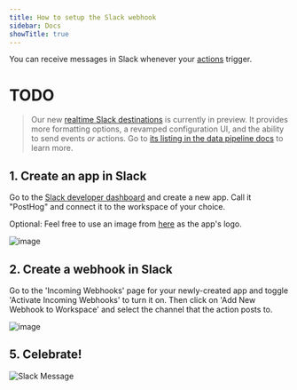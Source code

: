 ```yaml
---
title: How to setup the Slack webhook
sidebar: Docs
showTitle: true
---
```


You can receive messages in Slack whenever your [actions](/docs/user-guides/actions) trigger. 
# TODO

> Our new [realtime Slack destinations](/docs/cdp/destinations/slack) is currently in preview. It provides more formatting options, a revamped configuration UI, and the ability to send events *or* actions. Go to [its listing in the data pipeline docs](/docs/cdp/destinations/slack) to learn more.

## 1. Create an app in Slack

Go to the [Slack developer dashboard](https://api.slack.com/apps?new_app=1) and create a new app. Call it "PostHog" and connect it to the workspace of your choice.

Optional: Feel free to use an image from [here](/media) as the app's logo.

![image](https://user-images.githubusercontent.com/53387/78574619-86939580-782a-11ea-8617-caf1ffe2783a.png)

## 2. Create a webhook in Slack

Go to the 'Incoming Webhooks' page for your newly-created app and toggle 'Activate Incoming Webhooks' to turn it on. Then click on 'Add New Webhook to Workspace' and select the channel that the action posts to.

![image](https://user-images.githubusercontent.com/53387/78574881-ec801d00-782a-11ea-9b87-8a40e49dd912.png)

[//]: # (## 3. Connect your webhook to PostHog)

[//]: # ()
[//]: # (Copy the Webhook URL from Slack, navigate to [project settings]&#40;https://app.posthog.com/project/settings&#41; in PostHog, and paste the URL into the "Webhook integration section".)

[//]: # ()
[//]: # (![Add webhook integration]&#40;https://res.cloudinary.com/dmukukwp6/image/upload/v1710055416/posthog.com/contents/images/docs/webhooks/webhook-integration.png&#41;)

[//]: # ()
[//]: # (Click "Test & Save" and you should receive a message on Slack. Using this method, it's only possible to receive messages in a single Slack channel. If you'd like to receive messages in more than one channel, you can use our new [realtime Slack destination]&#40;/docs/cdp/destinations/slack&#41;.)

[//]: # ()
[//]: # (> **Note:** In your project settings, you'll also see a "Slack integration" section. You can ignore this as this is not required for setting up the Slack webhook. It's only required for setting up [Subscriptions]&#40;/docs/data/subscriptions&#41; to receive regular reports for any insight or dashboard.)

[//]: # (> )

[//]: # (> ![Screenshot of Slack integration]&#40;https://res.cloudinary.com/dmukukwp6/image/upload/v1710055416/posthog.com/contents/images/docs/webhooks/slack-integration-for-subscriptions.png&#41; )

[//]: # ()
[//]: # (## 4. Post actions to the webhook)

[//]: # ()
[//]: # (In PostHog, navigate to the [action]&#40;https://app.posthog.com/data-management/actions&#41; that you'd like to receive webhooks for. Then select "Post to webhook when this action is triggered". You can also modify the [message format]&#40;/docs/webhooks#message-formatting&#41;.)

[//]: # ()
[//]: # (![PostHog Edit Action]&#40;https://res.cloudinary.com/dmukukwp6/image/upload/v1710055416/posthog.com/contents/images/post-action-slack.png&#41;)

## 5. Celebrate!

![Slack Message](https://res.cloudinary.com/dmukukwp6/image/upload/v1710055416/posthog.com/contents/images/slack-message.png)

